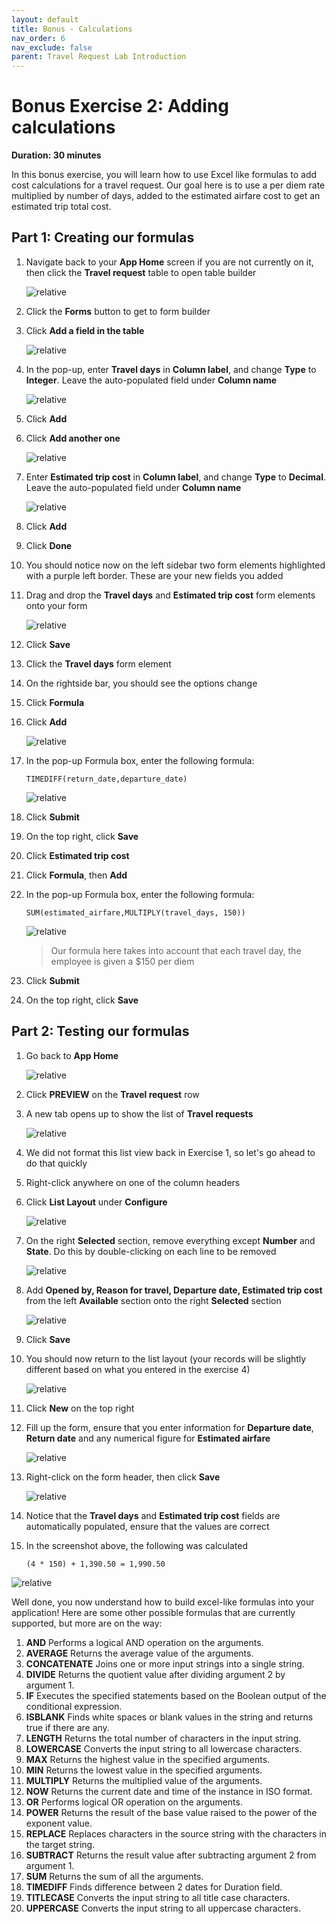 ```yaml
---
layout: default
title: Bonus - Calculations
nav_order: 6
nav_exclude: false
parent: Travel Request Lab Introduction
---
```


# Bonus Exercise 2: Adding calculations

**Duration: 30 minutes**

In this bonus exercise, you will learn how to use Excel like formulas to add cost calculations for a travel request. Our goal here is to use a per diem rate multiplied by number of days, added to the estimated airfare cost to get an estimated trip total cost.

## Part 1: Creating our formulas

1. Navigate back to your **App Home** screen if you are not currently on it, then click the **Travel request** table to open table builder

    ![relative](images/opentrvagain.png)

1. Click the **Forms** button to get to form builder

1. Click **Add a field in the table**

    ![relative](images/openfb.png)

1. In the pop-up, enter **Travel days** in **Column label**, and change **Type** to **Integer**. Leave the auto-populated field under **Column name**

    ![relative](images/traveldays.png)

1. Click **Add**

1. Click **Add another one**

    ![relative](images/another.png)

1. Enter **Estimated trip cost** in **Column label**, and change **Type** to **Decimal**. Leave the auto-populated field under **Column name**

    ![relative](images/estimatedtrip.png)

1. Click **Add**

1. Click **Done**

1. You should notice now on the left sidebar two form elements highlighted with a purple left border. These are your new fields you added

1. Drag and drop the **Travel days** and **Estimated trip cost** form elements onto your form

    ![relative](images/dragnew.gif)

1. Click **Save**

1. Click the **Travel days** form element

1. On the rightside bar, you should see the options change

1. Click **Formula**

1. Click **Add**

    ![relative](images/openformula.png)

1. In the pop-up Formula box, enter the following formula:

    `TIMEDIFF(return_date,departure_date)`

    ![relative](images/calculatetimediff.gif)

1. Click **Submit**

1. On the top right, click **Save**

1. Click **Estimated trip cost**

1. Click **Formula**, then **Add**

1. In the pop-up Formula box, enter the following formula:

    `SUM(estimated_airfare,MULTIPLY(travel_days, 150))`

    ![relative](images/totaltripcost.gif)

    >Our formula here takes into account that each travel day, the employee is given a $150 per diem

1. Click **Submit**

1. On the top right, click **Save**

## Part 2: Testing our formulas

1. Go back to **App Home**

    ![relative](images/apphome2.png)

1. Click **PREVIEW** on the **Travel request** row

1. A new tab opens up to show the list of **Travel requests**

    ![relative](images/trlist.png)

1. We did not format this list view back in Exercise 1, so let's go ahead to do that quickly

1. Right-click anywhere on one of the column headers

1. Click **List Layout** under **Configure**

    ![relative](images/listlayout.png)

1. On the right **Selected** section, remove everything except **Number** and **State**. Do this by double-clicking on each line to be removed

    ![relative](images/numstate.png)

1. Add **Opened by, Reason for travel, Departure date, Estimated trip cost** from the left **Available** section onto the right **Selected** section

    ![relative](images/addedlistlayout.png)

1. Click **Save**

1. You should now return to the list layout (your records will be slightly different based on what you entered in the exercise 4)

    ![relative](images/completelist.png)

1. Click **New** on the top right

1. Fill up the form, ensure that you enter information for **Departure date**, **Return date** and any numerical figure for **Estimated airfare**

    ![relative](images/addinfo.png)

1. Right-click on the form header, then click **Save**

    ![relative](images/finishedcalc.png)

1. Notice that the **Travel days** and **Estimated trip cost** fields are automatically populated, ensure that the values are correct

1. In the screenshot above, the following was calculated

    `(4 * 150) + 1,390.50 = 1,990.50`

![relative](images/funnycalculation.gif)

Well done, you now understand how to build excel-like formulas into your application! Here are some other possible formulas that are currently supported, but more are on the way:

1. **AND** Performs a logical AND operation on the arguments.
1. **AVERAGE** Returns the average value of the arguments.
1. **CONCATENATE** Joins one or more input strings into a single string.
1. **DIVIDE** Returns the quotient value after dividing argument 2 by argument 1.
1. **IF** Executes the specified statements based on the Boolean output of the conditional expression.
1. **ISBLANK** Finds white spaces or blank values in the string and returns true if there are any.
1. **LENGTH** Returns the total number of characters in the input string.
1. **LOWERCASE** Converts the input string to all lowercase characters.
1. **MAX** Returns the highest value in the specified arguments.
1. **MIN** Returns the lowest value in the specified arguments.
1. **MULTIPLY** Returns the multiplied value of the arguments.
1. **NOW** Returns the current date and time of the instance in ISO format.
1. **OR** Performs logical OR operation on the arguments.
1. **POWER** Returns the result of the base value raised to the power of the exponent value.
1. **REPLACE** Replaces characters in the source string with the characters in the target string.
1. **SUBTRACT** Returns the result value after subtracting argument 2 from argument 1.
1. **SUM** Returns the sum of all the arguments.
1. **TIMEDIFF** Finds difference between 2 dates for Duration field.
1. **TITLECASE** Converts the input string to all title case characters.
1. **UPPERCASE** Converts the input string to all uppercase characters.


[OldTravelRequestLabLink]: https://shaoservicenow.github.io/travelrequest
[TravelRequestLabLink]: https://creatorworkflowsnow.github.io/lab_travelrequest
[TravelRequestLabHome]: https://creatorworkflowsnow.github.io/lab_travelrequest

[Exercise1]: https://creatorworkflowsnow.github.io/docs/lab_travelrequest/Exercise%201.html
[Exercise2]: https://creatorworkflowsnow.github.io/docs/lab_travelrequest/Exercise%202.html
[Exercise3]: https://creatorworkflowsnow.github.io/docs/lab_travelrequest/Exercise%203.html
[Exercise4]: https://creatorworkflowsnow.github.io/docs/lab_travelrequest/Exercise%204.html
[Exercise5]: https://creatorworkflowsnow.github.io/docs/lab_travelrequest/Exercise%205%20(Bonus).html
[Exercise6]: https://creatorworkflowsnow.github.io/docs/lab_travelrequest/Exercise%206%20(Bonus).html
[Exercise7]: https://creatorworkflowsnow.github.io/docs/lab_travelrequest/Exercise%207%20(Bonus)%20Chatbot.html
